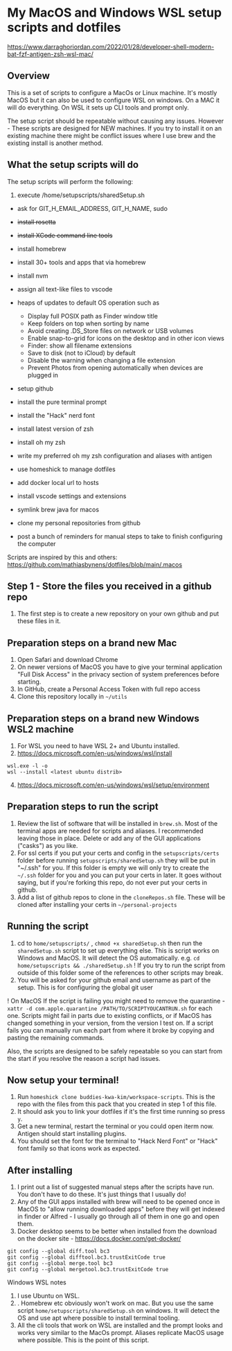 # My MacOS and Windows WSL setup scripts and dotfiles
https://www.darraghoriordan.com/2022/01/28/developer-shell-modern-bat-fzf-antigen-zsh-wsl-mac/

## Overview

This is a set of scripts to configure a MacOs or Linux machine. It's mostly MacOS but it can also be used to configure WSL on windows. On a MAC it will do everything. On WSL it sets up CLI tools and prompt only.

The setup script should be repeatable without causing any issues. However - These scripts are designed for NEW machines. If you try to install it on an existing machine there might be conflict issues where I use brew and the existing install is another method.

## What the setup scripts will do

The setup scripts will perform the following:
1. execute /home/setupscripts/sharedSetup.sh
- ask for GIT_H_EMAIL_ADDRESS, GIT_H_NAME, sudo 
- ~~install rosetta~~
- ~~install XCode command line tools~~

- install homebrew
- install 30+ tools and apps that via homebrew
- install nvm
- assign all text-like files to vscode
- heaps of updates to default OS operation such as
  - Display full POSIX path as Finder window title
  - Keep folders on top when sorting by name
  - Avoid creating .DS_Store files on network or USB volumes
  - Enable snap-to-grid for icons on the desktop and in other icon views
  - Finder: show all filename extensions
  - Save to disk (not to iCloud) by default
  - Disable the warning when changing a file extension
  - Prevent Photos from opening automatically when devices are plugged in
- setup github
- install the pure terminal prompt
- install the "Hack" nerd font
- install latest version of zsh
- install oh my zsh
- write my preferred oh my zsh configuration and aliases with antigen
- use homeshick to manage dotfiles
- add docker local url to hosts
- install vscode settings and extensions
- symlink brew java for macos
- clone my personal repositories from github
- post a bunch of reminders for manual steps to take to finish configuring the computer

Scripts are inspired by this and others: https://github.com/mathiasbynens/dotfiles/blob/main/.macos

## Step 1 - Store the files you received in a github repo

1. The first step is to create a new repository on your own github and put these files in it.

## Preparation steps on a brand new Mac

1.  Open Safari and download Chrome
3.  On newer versions of MacOS you have to give your terminal application "Full Disk Access" in the privacy section of system preferences before starting.
6. In GitHub, create a Personal Access Token with full repo access
7. Clone this repository locally in `~/utils`

## Preparation steps on a brand new Windows WSL2 machine

1. For WSL you need to have WSL 2+ and Ubuntu installed.
2. https://docs.microsoft.com/en-us/windows/wsl/install

```shell
wsl.exe -l -o
wsl --install <latest ubuntu distrib>
```
4. https://docs.microsoft.com/en-us/windows/wsl/setup/environment


## Preparation steps to run the script

1. Review the list of software that will be installed in `brew.sh`. Most of the terminal apps are needed for scripts and aliases. I recommended leaving those in place. Delete or add any of the GUI applications ("casks") as you like.
2. For ssl certs if you put your certs and config in the `setupscripts/certs` folder before running `setupscripts/sharedSetup.sh` they will be put in "~/.ssh" for you. If this folder is empty we will only try to create the `~/.ssh` folder for you and you can put your certs in later. It goes without saying, but if you're forking this repo, do not ever put your certs in github.
3. Add a list of github repos to clone in the `cloneRepos.sh` file. These will be cloned after installing your certs in `~/personal-projects`

## Running the script

1. cd to `home/setupscripts/` , `chmod +x sharedSetup.sh` then run the `sharedSetup.sh` script to set up everything else. This is script works on Windows and MacOS. It will detect the OS automatically.
   e.g. `cd home/setupscripts && ./sharedSetup.sh`
   ! If you try to run the script from outside of this folder some of the references to other scripts may break.
2. You will be asked for your github email and username as part of the setup. This is for configuring the global git user

! On MacOS If the script is failing you might need to remove the quarantine - `xattr -d com.apple.quarantine /PATH/TO/SCRIPTYOUCANTRUN.sh` for each one.
Scripts might fail in parts due to existing conflicts, or if MacOS has changed something in your version, from the version I test on.
If a script fails you can manually run each part from where it broke by copying and pasting the remaining commands.

Also, the scripts are designed to be safely repeatable so you can start from the start if you resolve the reason a script had issues.

## Now setup your terminal!

1. Run `homeshick clone buddies-kwa-kim/workspace-scripts`. This is the repo with the files from this pack that you created in step 1 of this file.
2. It should ask you to link your dotfiles if it's the first time running so press `y`.
3. Get a new terminal, restart the terminal or you could open iterm now. Antigen should start installing plugins.
4. You should set the font for the terminal to "Hack Nerd Font" or "Hack" font family so that icons work as expected.

## After installing

1. I print out a list of suggested manual steps after the scripts have run. You don't have to do these. It's just things that I usually do!
2. Any of the GUI apps installed with brew will need to be opened once in MacOS to "allow running downloaded apps" before they will get indexed in finder or Alfred - I usually go through all of them in one go and open them.
4. Docker desktop seems to be better when installed from the download on the docker site - https://docs.docker.com/get-docker/

```shell
git config --global diff.tool bc3
git config --global difftool.bc3.trustExitCode true
git config --global merge.tool bc3
git config --global mergetool.bc3.trustExitCode true
```

Windows WSL notes

1. I use Ubuntu on WSL.
2. . Homebrew etc obviously won't work on mac. But you use the same script `home/setupscripts/sharedSetup.sh` on windows. It will detect the OS and use apt where possible to install terminal tooling.
3. All the cli tools that work on WSL are installed and the prompt looks and works very similar to the MacOs prompt. Aliases replicate MacOS usage where possible. This is the point of this script.
